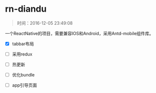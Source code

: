 # rn-diandu

>时间：2016-12-05 23:49:08

一个ReactNative的项目，需要兼容IOS和Android，采用Antd-mobile组件库。

- [x] tabbar布局
- [ ] 采用redux
- [ ] 热更新
- [ ] 优化bundle
- [ ] app引导页面

